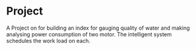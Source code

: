 # Project
A Project on for building an index for gauging quality of water and making analysing power consumption of two motor. 
The intelligent system schedules the work load on each.

